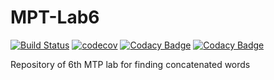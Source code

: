 <h1>MPT-Lab6</h1>

[![Build Status](https://travis-ci.org/Stupnitskiy/MPT_Lab6.svg?branch=master)](https://travis-ci.org/Stupnitskiy/MPT_Lab6)
[![codecov](https://codecov.io/gh/daryanekryach/MPT-Lab6/branch/master/graph/badge.svg)](https://codecov.io/gh/daryanekryach/MPT-Lab6)
[![Codacy Badge](https://api.codacy.com/project/badge/Grade/3112cacb074045548e7b83128fa078a7)](https://www.codacy.com/app/daryanekryach/MPT-Lab6?utm_source=github.com&amp;utm_medium=referral&amp;utm_content=daryanekryach/MPT-Lab6&amp;utm_campaign=Badge_Grade)
[![Codacy Badge](https://api.codacy.com/project/badge/Coverage/3112cacb074045548e7b83128fa078a7)](https://www.codacy.com/app/daryanekryach/MPT-Lab6?utm_source=github.com&utm_medium=referral&utm_content=daryanekryach/MPT-Lab6&utm_campaign=Badge_Coverage)

Repository of 6th MTP lab for finding concatenated words
